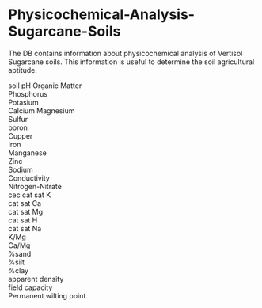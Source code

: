 # Physicochemical-Analysis-Sugarcane-Soils

The DB contains information about physicochemical analysis of Vertisol Sugarcane soils.  This information is useful to determine the soil agricultural aptitude.

soil pH	
Organic Matter	
Phosphorus	
Potasium	
Calcium	
Magnesium	
Sulfur	
boron	
Cupper	
Iron	
Manganese	
Zinc	
Sodium	
Conductivity	
Nitrogen-Nitrate	
cec	
cat sat K	
cat sat Ca	
cat sat Mg	
cat sat H	
cat sat Na	
K/Mg	
Ca/Mg	
%sand	
%silt	
%clay	
apparent density	
field capacity	
Permanent wilting point

